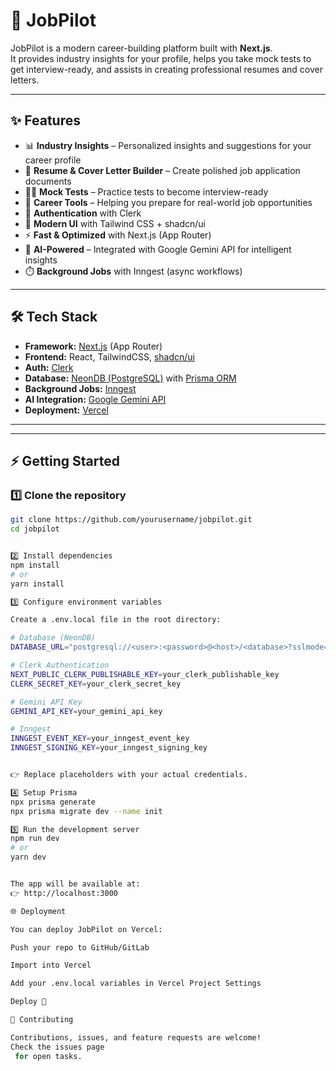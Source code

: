 # 🚀 JobPilot

JobPilot is a modern career-building platform built with **Next.js**.  
It provides industry insights for your profile, helps you take mock tests to get interview-ready, and assists in creating professional resumes and cover letters.

---

## ✨ Features

- 📊 **Industry Insights** – Personalized insights and suggestions for your career profile
- 📝 **Resume & Cover Letter Builder** – Create polished job application documents
- 🧑‍💻 **Mock Tests** – Practice tests to become interview-ready
- 🤝 **Career Tools** – Helping you prepare for real-world job opportunities
- 🔑 **Authentication** with Clerk
- 🎨 **Modern UI** with Tailwind CSS + shadcn/ui
- ⚡ **Fast & Optimized** with Next.js (App Router)
- 🔮 **AI-Powered** – Integrated with Google Gemini API for intelligent insights
- ⏱️ **Background Jobs** with Inngest (async workflows)

---

## 🛠️ Tech Stack

- **Framework:** [Next.js](https://nextjs.org/) (App Router)
- **Frontend:** React, TailwindCSS, [shadcn/ui](https://ui.shadcn.com/)
- **Auth:** [Clerk](https://clerk.com)
- **Database:** [NeonDB (PostgreSQL)](https://neon.tech) with [Prisma ORM](https://www.prisma.io/)
- **Background Jobs:** [Inngest](https://www.inngest.com/)
- **AI Integration:** [Google Gemini API](https://ai.google.dev/)
- **Deployment:** [Vercel](https://vercel.com/)

---

---

## ⚡ Getting Started

### 1️⃣ Clone the repository

```bash
git clone https://github.com/yourusername/jobpilot.git
cd jobpilot


2️⃣ Install dependencies
npm install
# or
yarn install

3️⃣ Configure environment variables

Create a .env.local file in the root directory:

# Database (NeonDB)
DATABASE_URL="postgresql://<user>:<password>@<host>/<database>?sslmode=require"

# Clerk Authentication
NEXT_PUBLIC_CLERK_PUBLISHABLE_KEY=your_clerk_publishable_key
CLERK_SECRET_KEY=your_clerk_secret_key

# Gemini API Key
GEMINI_API_KEY=your_gemini_api_key

# Inngest
INNGEST_EVENT_KEY=your_inngest_event_key
INNGEST_SIGNING_KEY=your_inngest_signing_key


👉 Replace placeholders with your actual credentials.

4️⃣ Setup Prisma
npx prisma generate
npx prisma migrate dev --name init

5️⃣ Run the development server
npm run dev
# or
yarn dev


The app will be available at:
👉 http://localhost:3000

🌐 Deployment

You can deploy JobPilot on Vercel:

Push your repo to GitHub/GitLab

Import into Vercel

Add your .env.local variables in Vercel Project Settings

Deploy 🎉

🤝 Contributing

Contributions, issues, and feature requests are welcome!
Check the issues page
 for open tasks.


```
